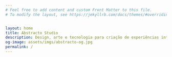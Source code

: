 ```yaml
---
# Feel free to add content and custom Front Matter to this file.
# To modify the layout, see https://jekyllrb.com/docs/themes/#overriding-theme-defaults


layout: home
title: Abstracto Studio
description: Design, arte e tecnologia para criação de experiências interativas inesquecíveis.
og-image: assets/imgs/abstracto-og.jpg
permalink: /
---
```

